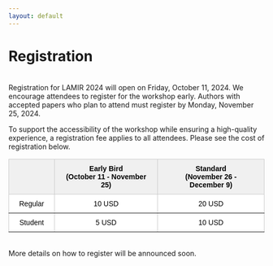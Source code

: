 ```yaml
---
layout: default
---
```


# Registration

<br>
Registration for LAMIR 2024 will open on Friday, October 11, 2024. We encourage attendees to register for the workshop early. Authors with accepted papers who plan to attend must register by Monday, November 25, 2024.

To support the accessibility of the workshop while ensuring a high-quality experience, a registration fee applies to all attendees. Please see the cost of registration below.


<style type="text/css">
.tg  {border-collapse:collapse;border-color:#ccc;border-spacing:0;}
.tg td{background-color:#fff;border-color:#ccc;border-style:solid;border-width:1px;color:#333;
  font-family:Arial, sans-serif;font-size:14px;overflow:hidden;padding:10px 20px;word-break:normal;}
.tg th{background-color:#f0f0f0;border-color:#ccc;border-style:solid;border-width:1px;color:#333;
  font-family:Arial, sans-serif;font-size:14px;font-weight:normal;overflow:hidden;padding:10px 20px;word-break:normal;}
.tg .tg-c3ow{border-color:inherit;text-align:center;vertical-align:top}
.tg .tg-0pky{border-color:inherit;text-align:left;vertical-align:top}
.tg .tg-7btt{border-color:inherit;font-weight:bold;text-align:center;vertical-align:top}
</style>
<table class="tg"><thead>
  <tr>
    <th class="tg-0pky"></th>
    <th class="tg-7btt"><span style="font-weight:700;font-style:normal;text-decoration:none;color:#000;background-color:transparent">Early Bird<br>(October 11 - November 25)</span></th>
    <th class="tg-7btt"><span style="font-weight:700;font-style:normal;text-decoration:none;color:#000;background-color:transparent">Standard<br>(November 26 - December 9)</span></th>
  </tr></thead>
<tbody>
  <tr>
    <td class="tg-c3ow"><span style="font-style:normal;text-decoration:none;color:#000;background-color:transparent">Regular</span></td>
    <td class="tg-c3ow"><span style="font-weight:400;font-style:normal;text-decoration:none;color:#000;background-color:transparent">10 USD</span></td>
    <td class="tg-c3ow"><span style="font-weight:400;font-style:normal;text-decoration:none;color:#000;background-color:transparent">20 USD</span></td>
  </tr>
  <tr>
    <td class="tg-c3ow"><span style="font-style:normal;text-decoration:none;color:#000;background-color:transparent">Student</span></td>
    <td class="tg-c3ow"><span style="font-weight:400;font-style:normal;text-decoration:none;color:#000;background-color:transparent">5 USD</span></td>
    <td class="tg-c3ow"><span style="font-weight:400;font-style:normal;text-decoration:none;color:#000;background-color:transparent">10 USD</span></td>
  </tr>
</tbody></table>

<br>
More details on how to register will be announced soon.
